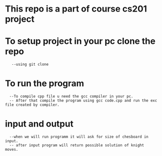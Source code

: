 # This repo is a part of course cs201 project

# To setup project in your pc clone the repo 

       --using git clone
 
# To run the program 

      --To compile cpp file u need the gcc compiler in your pc.
      -- After that compile the program using gcc code.cpp and run the exc file created by compiler.

# input and output

      --when we will run programm it will ask for size of chesboard in input.
      -- after input program will return possible solution of knight moves.
